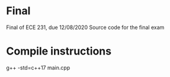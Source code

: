 # Final
Final of ECE 231, due 12/08/2020
Source code for the final exam

# Compile instructions

g++ -std=c++17 main.cpp
